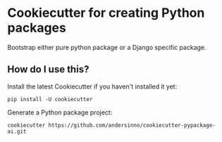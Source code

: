 # Cookiecutter for creating Python packages

Bootstrap either pure python package or a Django specific package.

## How do I use this?

Install the latest Cookiecutter if you haven't installed it yet:

`pip install -U cookiecutter`

Generate a Python package project:

`cookiecutter https://github.com/andersinno/cookiecutter-pypackage-ai.git`

